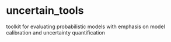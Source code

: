 # uncertain_tools
toolkit for evaluating probabilistic models with emphasis on model calibration and uncertainty quantification
